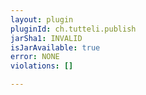 ```yaml
---
layout: plugin
pluginId: ch.tutteli.publish
jarSha1: INVALID
isJarAvailable: true
error: NONE
violations: []

---
```

